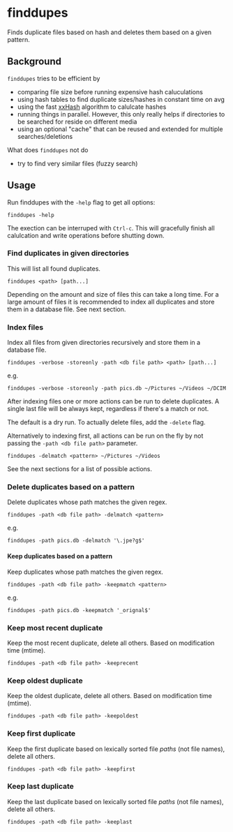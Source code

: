 # finddupes

Finds duplicate files based on hash and deletes them based on a given pattern.


## Background

`finddupes` tries to be efficient by

- comparing file size before running expensive hash caluculations
- using hash tables to find duplicate sizes/hashes in constant time on avg
- using the fast [xxHash](https://github.com/Cyan4973/xxHash) algorithm to calulcate hashes
- running things in parallel. However, this only really helps if directories to be searched for reside on different media
- using an optional "cache" that can be reused and extended for multiple searches/deletions

What does `finddupes` not do

- try to find very similar files (fuzzy search)

## Usage

Run finddupes with the `-help` flag to get all options:

    finddupes -help

The exection can be interruped with `Ctrl-c`. This will gracefully finish all calulcation
and write operations before shutting down.

### Find duplicates in given directories

This will list all found duplicates.

    finddupes <path> [path...]

Depending on the amount and size of files this can take a long time. For a large amount of files
it is recommended to index all duplicates and store them in a database file.
See next section.

### Index files

Index all files from given directories recursively and store them in a database file.

    finddupes -verbose -storeonly -path <db file path> <path> [path...]

e.g.

    finddupes -verbose -storeonly -path pics.db ~/Pictures ~/Videos ~/DCIM


After indexing files one or more actions can be run to delete duplicates.
A single last file will be always kept, regardless if there's a match or not.

The default is a dry run. To actually delete files, add the `-delete` flag.


Alternatively to indexing first, all actions can be run on the fly by not passing
the `-path <db file path>` parameter.

    finddupes -delmatch <pattern> ~/Pictures ~/Videos

See the next sections for a list of possible actions.


### Delete duplicates based on a pattern

Delete duplicates whose path matches the given regex.

    finddupes -path <db file path> -delmatch <pattern>

e.g.

    finddupes -path pics.db -delmatch '\.jpe?g$'


#### Keep duplicates based on a pattern

Keep duplicates whose path matches the given regex.

    finddupes -path <db file path> -keepmatch <pattern>

e.g.

    finddupes -path pics.db -keepmatch '_orignal$'


### Keep most recent duplicate

Keep the most recent duplicate, delete all others. Based on modification time (mtime).

    finddupes -path <db file path> -keeprecent


### Keep oldest duplicate

Keep the oldest duplicate, delete all others. Based on modification time (mtime).

    finddupes -path <db file path> -keepoldest


### Keep first duplicate

Keep the first duplicate based on lexically sorted file *paths* (not file names), delete all others.

    finddupes -path <db file path> -keepfirst


### Keep last duplicate

Keep the last duplicate based on lexically sorted file *paths* (not file names), delete all others.

    finddupes -path <db file path> -keeplast

